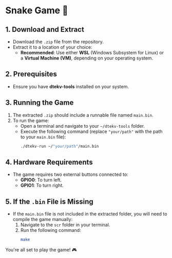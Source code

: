 # Snake Game 🐍


## 1. Download and Extract
- Download the `.zip` file from the repository.
- Extract it to a location of your choice:  
  - **Recommended**: Use either **WSL** (Windows Subsystem for Linux) or a **Virtual Machine (VM)**, depending on your operating system.

## 2. Prerequisites
- Ensure you have **dtekv-tools** installed on your system.

## 3. Running the Game
1. The extracted `.zip` should include a runnable file named `main.bin`.  
2. To run the game:  
   - Open a terminal and navigate to your `~/dtekv-tools` folder.
   - Execute the following command (replace `"your/path"` with the path to your `main.bin` file):  
     ```bash
     ./dtekv-run ~/"your/path"/main.bin
     ```

## 4. Hardware Requirements
- The game requires two external buttons connected to:  
  - **GPIO0**: To turn left.  
  - **GPIO1**: To turn right.

## 5. If the `.bin` File is Missing
- If the `main.bin` file is not included in the extracted folder, you will need to compile the game manually:  
  1. Navigate to the `scr` folder in your terminal.  
  2. Run the following command:  
     ```bash
     make
     ```

You're all set to play the game! 🎮
